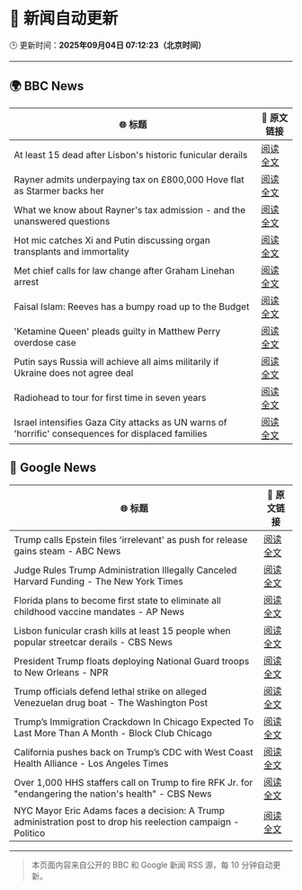 # 🧠 新闻自动更新

🕒 更新时间：**2025年09月04日 07:12:23（北京时间）**

---

## 🌍 BBC News

| 🌐 标题 | 🔗 原文链接 |
|--------|-------------|
| At least 15 dead after Lisbon's historic funicular derails | [阅读全文](https://www.bbc.com/news/articles/c1jzlgj915no?at_medium=RSS&at_campaign=rss) |
| Rayner admits underpaying tax on £800,000 Hove flat as Starmer backs her | [阅读全文](https://www.bbc.com/news/articles/cy50446rq73o?at_medium=RSS&at_campaign=rss) |
| What we know about Rayner's tax admission - and the unanswered questions | [阅读全文](https://www.bbc.com/news/articles/c62n366q306o?at_medium=RSS&at_campaign=rss) |
| Hot mic catches Xi and Putin discussing organ transplants and immortality | [阅读全文](https://www.bbc.com/news/articles/cr70rvrd41ko?at_medium=RSS&at_campaign=rss) |
| Met chief calls for law change after Graham Linehan arrest | [阅读全文](https://www.bbc.com/news/articles/c1mx09l5297o?at_medium=RSS&at_campaign=rss) |
| Faisal Islam: Reeves has a bumpy road up to the Budget | [阅读全文](https://www.bbc.com/news/articles/cn76ly476x6o?at_medium=RSS&at_campaign=rss) |
| 'Ketamine Queen' pleads guilty in Matthew Perry overdose case | [阅读全文](https://www.bbc.com/news/articles/c2dng3rrzjdo?at_medium=RSS&at_campaign=rss) |
| Putin says Russia will achieve all aims militarily if Ukraine does not agree deal | [阅读全文](https://www.bbc.com/news/articles/c4g7dze5n1vo?at_medium=RSS&at_campaign=rss) |
| Radiohead to tour for first time in seven years | [阅读全文](https://www.bbc.com/news/articles/cedvddjnd08o?at_medium=RSS&at_campaign=rss) |
| Israel intensifies Gaza City attacks as UN warns of 'horrific' consequences for displaced families | [阅读全文](https://www.bbc.com/news/articles/c740lm33wyeo?at_medium=RSS&at_campaign=rss) |

## 📰 Google News

| 🌐 标题 | 🔗 原文链接 |
|--------|-------------|
| Trump calls Epstein files 'irrelevant' as push for release gains steam - ABC News | [阅读全文](https://news.google.com/rss/articles/CBMiqgFBVV95cUxQVVZiT2NwOUdOWnFNX3czMmJyRmZDcWxZT19JbUJpRm5TUng3UDdBMTFOWHBwLXZfT3NDVGlXalBqSllwaWFHMlJNZ0x6Q050SFBHR3dycWVYUktkcVJpRXBINE9lZ1NsQWJveXpIdGI2WWVoRG1hU3NVakVNa2VBVmVTekVJVkJNbExXdWtuWEtoY1lONm5WZzN0MXRXM2VFVWhMX1g3VTBYZ9IBrwFBVV95cUxOUV9OcUtmMVdXd3ZFaEI2dXBpeVFNdjQzOW5CODFkOEsxc3lfNmQ1MzNnQjhVN0dnZEoyMUEzeXBDV2MzVTU0X0VBUUJPLU1rUWVYYnpIMzQybE9jQ2ZLYmpnZnRsMnBERG5qbXJ2Qk44Z01CelZXazM2Rzlrc2I3cFlVOWZhbnF4OU9INXFKelNEQjJUWnREYkJoYkZPWDZSbkJjNmdqZnF5eE1Bajc0?oc=5) |
| Judge Rules Trump Administration Illegally Canceled Harvard Funding - The New York Times | [阅读全文](https://news.google.com/rss/articles/CBMie0FVX3lxTE1TV09FM0pxb3N5RnZ2MjhBVkhjMWV2M1otNHNDcjViWTEwVk5PXzJFa080NW1CbHJ2U3BybUJSdXEyLTFfRlNzYzNzZC1FX2tSVUduaWRhbWNxZzk1T2hDcUpNdldMTjM1QmhEVmtwUVlVSVIzNDVrU2Vldw?oc=5) |
| Florida plans to become first state to eliminate all childhood vaccine mandates - AP News | [阅读全文](https://news.google.com/rss/articles/CBMiswFBVV95cUxPcjFhUVRHOFdTUGN0NXJJYW05Um1TUVNpc19STGI0eFBiYTkxTXBZaXJ4bDlib1I2eHJBbjJIZ2lrRl8zR2dzbDZkVjNIQnozV2lleHZnMGF2QkdIa0g1VktrRnZ3Qm1kdEdWazRjVl85RHBFalo3N0p6bl9YRTJ3RVBJZmlzNnoxeVoxcy14OWtJRWI1SnBBbFFMWHNDSHpXYmZjVjEtVWdiR3lRUGJNck9hSQ?oc=5) |
| Lisbon funicular crash kills at least 15 people when popular streetcar derails - CBS News | [阅读全文](https://news.google.com/rss/articles/CBMihwFBVV95cUxQTmk0VkgtSEtuS0x2ZWpFekp2WjJ1TW9tWF9wSXo1OFFKdjF4QzI2bTg4SzVxWnJNd0psUzJnck5TckJxMi1SWldVN1ZFcElEdlgwS0FVZ0RuRms0eUNzeUNpd3pWdlZacVdjeHp4M3lmNHRDRWx6dmMtUG9zTXVRNFZ2T2dBSmPSAYwBQVVfeXFMTVQ4a3doeFJuLUdETzNMYzFQNjB5SHIyQWhQUXM4R18xRndiNVhZRXVYQUNnSkNPUGt1bThKYUNaTkNIQ2QxSmZWWmtzTTlGX1p1YktKTERXSGhVMlB3SU5YMGgwdjFvX05aQlVGbGdfdVJwOFZlYUhTNndXR3BETVE2MW9RZmN4RWRjV0Y?oc=5) |
| President Trump floats deploying National Guard troops to New Orleans - NPR | [阅读全文](https://news.google.com/rss/articles/CBMif0FVX3lxTFBxUzJMNzBpLXctdEtnR1RadXR3VmNZZ2xnT3RsSmlMZ1E4YjRxd0wzTkxqS0VZdGtkWHlWUllHQWo0T2xndFJMbmxvb0swQmJuMFlOZ3QzTEczX0llQVZCSW1feWpFRUpyZkhNSDhFT3lKWlVzRVZ5T1FwYUV4NXM?oc=5) |
| Trump officials defend lethal strike on alleged Venezuelan drug boat - The Washington Post | [阅读全文](https://news.google.com/rss/articles/CBMikAFBVV95cUxOUF9PQXJVWTF2RWFYR2JhTUlkeUpHdDdfcHo4cHppaUtERjRfZE04SGowdTdfNVdPRVp5ZDBtMEVJLXd1YlZpSlJJUkJWSkk0RW5qTnJ2WndkOEM3ZkJGNTZiSWViYTRCcnVlZk9leUNmQWw2SndKM0JsOWtnY2k3V1gtc25JbnpUT0tvQTkyT2k?oc=5) |
| Trump’s Immigration Crackdown In Chicago Expected To Last More Than A Month - Block Club Chicago | [阅读全文](https://news.google.com/rss/articles/CBMitgFBVV95cUxOMGlsQ092Zzc0dEtyQnRNWkUzU1Q4b2Q3XzlmcWVJbkk1XzBXLVNFSXZSM1d5dkdxcVhadEFyX29hZ1Bmd1FiUFd2cnRsWi1qNDVkSkZlOFFjcGlrNk9hLUdQQ1ZFbTN0OFdQNkw3Y3NEcHJyNFVUU1lmUVo5VHVWenJEa3NscUdxM29kZzk3blZ4Y2cxcHJ2cWVhTXM5aEM5ZE0xajBOV3BMLUp6eFZaajBxYnpkZw?oc=5) |
| California pushes back on Trump’s CDC with West Coast Health Alliance - Los Angeles Times | [阅读全文](https://news.google.com/rss/articles/CBMiugFBVV95cUxPVFVLeVVjSGt5ekE2ZVZJV0RzT0QzSV9IYU16SHNLeTV4cGRyM0IzeUdjLVJUX1VlVXZpR0l4U2ZqOHhHZGhKanpwTGx3WkE2ZXpOUlE3cUNjMnhOaGtPNnFpa1Y5VTVwZWJLbEJqZk4yWGJvai1PWWhackJ5V2JCQ1NsQ3hLUmRqTkwxUndHTW9kSW82U2l1WGlSSUlmZXpVSlQ3VnhyeFBwSVRUVEVoSTZsdkRFQzh3T2c?oc=5) |
| Over 1,000 HHS staffers call on Trump to fire RFK Jr. for "endangering the nation's health" - CBS News | [阅读全文](https://news.google.com/rss/articles/CBMid0FVX3lxTE5DbURMSFBWcmFYWHgwcXozdHpEQmpkZV9namhVakN1MWwxWl9td1d0cmJCcXE4RW9BSDZNLV94TmZLb1JUdGRib1UwZnU5dWtHc0xxRGRoQ0hGbHU4X1ZlWHp0Y2gwUDFGYWdPYVg1a1pyQ0hNLVM40gF8QVVfeXFMTVJLa3RCZzU0UXd6Y3ptamtsT0hIYk5uSDA1LXgwaWF3djg5aUJwUktjVVBIVzg4Z0FGRTRNaXJ4Yk9wSHEyeEFOVFN2d0xnWGYzUFBhTFZpbUE4SDloVGxCWk0zSFNSY0tqUUZYSGdBSEk0dHg2Uk1NRktCMg?oc=5) |
| NYC Mayor Eric Adams faces a decision: A Trump administration post to drop his reelection campaign - Politico | [阅读全文](https://news.google.com/rss/articles/CBMi0wFBVV95cUxPaUJjMjVpTUkyM3BBczhUWDJSd2RDblpEZThHRmZEQmxJbnNJeko4XzBCa3hKTGY5SFVoWGdwa0N0OEg4d3hTdm03TVJwUk5jN2E0aVA0TXZGWWdUVkRTTGpTOERMZmsxVHpCQUM0LTBwNEpPYlg2aDFabWxaTTlkX0EzSWdGY0s3TWpDUWJ2RGhrUjhXaVdtRkR3ak1iWHNXSk1HUFdueV9zYUdiajJWTGZQamgwRDFaSFZwMVRId05QMmVPNV8tdkNMY2xQRTNsRk1V?oc=5) |

---
> 本页面内容来自公开的 BBC 和 Google 新闻 RSS 源，每 10 分钟自动更新。